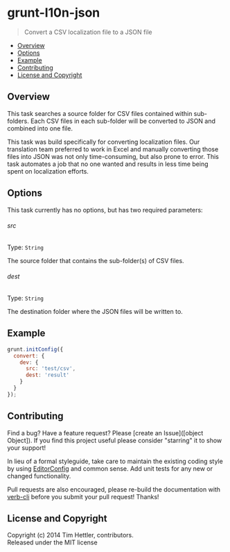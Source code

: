 # grunt-l10n-json

> Convert a CSV localization file to a JSON file

* [Overview](#overview)
* [Options](#options)
* [Example](#example)
* [Contributing](#contributing)
* [License and Copyright](#license-and-copyright)


## Overview
This task searches a source folder for CSV files contained within sub-folders. Each CSV files in each sub-folder will be converted to JSON and combined into one file. 

This task was build specifically for converting localization files. Our translation team preferred to work in Excel and manually converting those files into JSON was not only time-consuming, but also prone to error. This task automates a job that no one wanted and results in less time being spent on localization efforts.


## Options
This task currently has no options, but has two required parameters:

###### src
Type: `String`

The source folder that contains the sub-folder(s) of CSV files.

###### dest
Type: `String`

The destination folder where the JSON files will be written to.


## Example
```js
grunt.initConfig({
  convert: {
    dev: {
      src: 'test/csv',
      dest: 'result'
    }
  }
});
```


## Contributing
Find a bug? Have a feature request? Please [create an Issue]([object Object]). If you find this project useful please consider "starring" it to show your support!

In lieu of a formal styleguide, take care to maintain the existing coding style by using [EditorConfig](http://editorconfig.org/) and common sense. Add unit tests for any new or changed functionality.

Pull requests are also encouraged, please re-build the documentation with [verb-cli](https://github.com/assemble/verb-cli) before you submit your pull request! Thanks!


## License and Copyright
Copyright (c) 2014 Tim Hettler, contributors.  
Released under the MIT license
